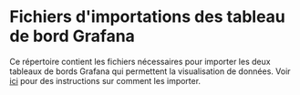 # Fichiers d'importations des tableau de bord Grafana

Ce répertoire contient les fichiers nécessaires pour importer les deux tableaux de bords Grafana qui permettent la visualisation de données. Voir [ici](../docs/#ajout-dun-nouveau-réseau) pour des instructions sur comment les importer.
